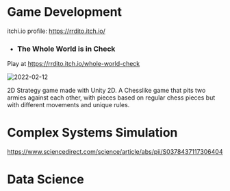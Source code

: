 # Game Development

itchi.io profile:      https://rrdito.itch.io/

- ### The Whole World is in Check

Play at https://rrdito.itch.io/whole-world-check

![2022-02-12](https://user-images.githubusercontent.com/100057221/206401412-e6169b54-3742-448f-93d6-7525a8019a26.gif)

2D Strategy game made with Unity 2D. A Chesslike game that pits two armies against each other, with pieces based on regular chess pieces but with different movements and unique rules.


# Complex Systems Simulation

https://www.sciencedirect.com/science/article/abs/pii/S0378437117306404



# Data Science
